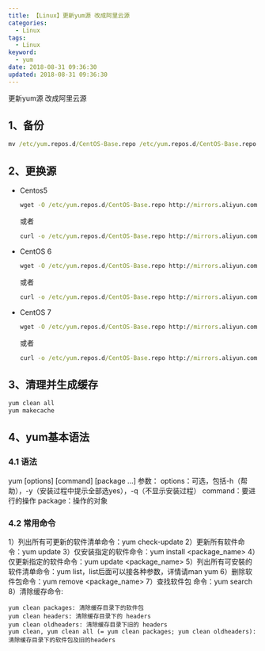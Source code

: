 ```yaml
---
title: 【Linux】更新yum源 改成阿里云源
categories:
  - Linux
tags:
  - Linux
keyword:
  - yum
date: 2018-08-31 09:36:30
updated: 2018-08-31 09:36:30
---
```


更新yum源 改成阿里云源

<!-- more -->

## 1、备份

```cmd
mv /etc/yum.repos.d/CentOS-Base.repo /etc/yum.repos.d/CentOS-Base.repo.backup
```

## 2、更换源

 - Centos5

    ```cmd
    wget -O /etc/yum.repos.d/CentOS-Base.repo http://mirrors.aliyun.com/repo/Centos-5.repo
    ```
    或者
    ```cmd
    curl -o /etc/yum.repos.d/CentOS-Base.repo http://mirrors.aliyun.com/repo/Centos-5.repo
    ```
    

 - CentOS 6

    ```cmd
    wget -O /etc/yum.repos.d/CentOS-Base.repo http://mirrors.aliyun.com/repo/Centos-6.repo
    ```
    或者
    ```cmd
    curl -o /etc/yum.repos.d/CentOS-Base.repo http://mirrors.aliyun.com/repo/Centos-6.repo
    ```
    
 - CentOS 7

    ```cmd
    wget -O /etc/yum.repos.d/CentOS-Base.repo http://mirrors.aliyun.com/repo/Centos-7.repo
    ```
    或者
    ```cmd
    curl -o /etc/yum.repos.d/CentOS-Base.repo http://mirrors.aliyun.com/repo/Centos-7.repo
    ```
    
## 3、清理并生成缓存

```cmd
yum clean all
yum makecache
```

## 4、yum基本语法

### 4.1 语法

yum [options] [command] [package ...]
参数：
options：可选，包括-h（帮助），-y（安装过程中提示全部选yes），-q（不显示安装过程）
command：要进行的操作
package：操作的对象

### 4.2 常用命令

1）列出所有可更新的软件清单命令：yum check-update
2）更新所有软件命令：yum update
3）仅安装指定的软件命令：yum install <package_name>
4）仅更新指定的软件命令：yum update <package_name>
5）列出所有可安裝的软件清单命令：yum list，list后面可以接各种参数，详情请man yum
6）删除软件包命令：yum remove <package_name>
7）查找软件包 命令：yum search <keyword>
8）清除缓存命令:

    yum clean packages: 清除缓存目录下的软件包
    yum clean headers: 清除缓存目录下的 headers
    yum clean oldheaders: 清除缓存目录下旧的 headers
    yum clean, yum clean all (= yum clean packages; yum clean oldheaders):清除缓存目录下的软件包及旧的headers
 

